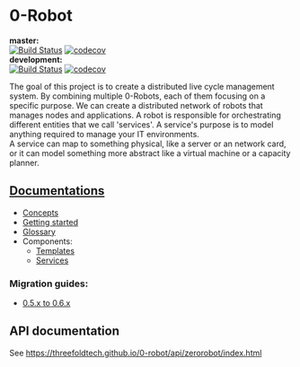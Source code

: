# 0-Robot

**master:**   
[![Build Status](https://travis-ci.com/threefoldtech/0-robot.svg?branch=master)](https://travis-ci.com/threefoldtech/0-robot)
[![codecov](https://codecov.io/gh/threefoldtech/0-robot/branch/master/graph/badge.svg)](https://codecov.io/gh/threefoldtech/0-robot)  
**development:**  
[![Build Status](https://travis-ci.com/threefoldtech/0-robot.svg?branch=development)](https://travis-ci.com/threefoldtech/0-robot)
[![codecov](https://codecov.io/gh/threefoldtech/0-robot/branch/development/graph/badge.svg)](https://codecov.io/gh/threefoldtech/0-robot)

The goal of this project is to create a distributed live cycle management system.
By combining multiple 0-Robots, each of them focusing on a specific purpose. We can create a distributed network of robots that manages nodes and applications.
A robot is responsible for orchestrating different entities that we call 'services'. A service's purpose is to model anything required to manage your IT environments.  
A service can map to something physical, like a server or an network card, or it can model something more abstract like a virtual machine or a capacity planner.

## [Documentations](docs)
- [Concepts](docs/concepts.md)
- [Getting started](docs/getting_started.md)
- [Glossary](docs/glossary.md)
- Components:
    - [Templates](docs/templates/README.md)
    - [Services](docs/services/README.md)

### Migration guides:
- [0.5.x to 0.6.x](docs/migrations/0.5.x_to_0.6.x.md)
## API documentation
See https://threefoldtech.github.io/0-robot/api/zerorobot/index.html
